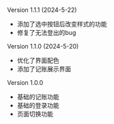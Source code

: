Version 1.1.1 (2024-5-22)
- 添加了选中按钮后改变样式的功能
- 修复了无法登出的bug

Version 1.1.0 (2024-5-20)
- 优化了界面配色
- 添加了记账展示界面

Version 1.0.0
- 基础的记账功能
- 基础的登录功能
- 页面切换功能
